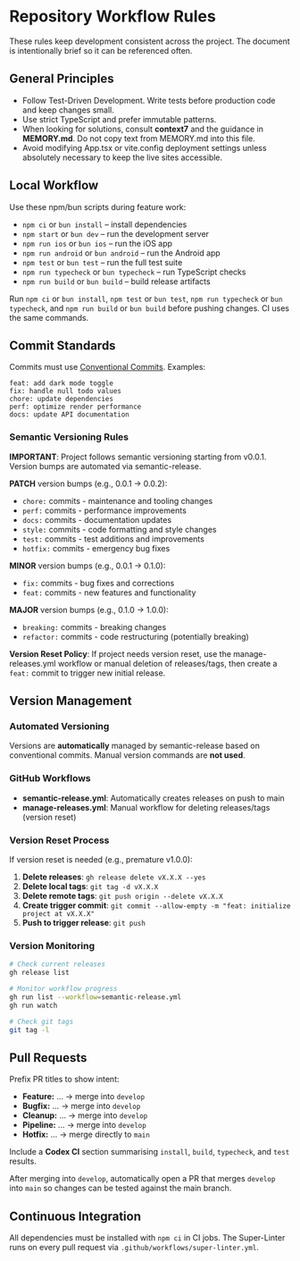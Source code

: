 # Repository Workflow Rules

These rules keep development consistent across the project. The document is intentionally brief so it can be referenced often.

## General Principles

- Follow Test-Driven Development. Write tests before production code and keep changes small.
- Use strict TypeScript and prefer immutable patterns.
- When looking for solutions, consult **context7** and the guidance in **MEMORY.md**. Do not copy text from MEMORY.md into this file.
- Avoid modifying App.tsx or vite.config deployment settings unless absolutely necessary to keep the live sites accessible.

## Local Workflow

Use these npm/bun scripts during feature work:

- `npm ci` or `bun install` – install dependencies
- `npm start` or `bun dev` – run the development server
- `npm run ios` or `bun ios` – run the iOS app
- `npm run android` or `bun android` – run the Android app
- `npm test` or `bun test` – run the full test suite
- `npm run typecheck` or `bun typecheck` – run TypeScript checks
- `npm run build` or `bun build` – build release artifacts

Run `npm ci` or `bun install`, `npm test` or `bun test`, `npm run typecheck` or `bun typecheck`, and `npm run build` or `bun build` before pushing changes. CI uses the same commands.

## Commit Standards

Commits must use [Conventional Commits](https://www.conventionalcommits.org/en/v1.0.0/). Examples:

```
feat: add dark mode toggle
fix: handle null todo values  
chore: update dependencies
perf: optimize render performance
docs: update API documentation
```

### Semantic Versioning Rules

**IMPORTANT**: Project follows semantic versioning starting from v0.0.1. Version bumps are automated via semantic-release.

**PATCH** version bumps (e.g., 0.0.1 → 0.0.2):
- `chore:` commits - maintenance and tooling changes
- `perf:` commits - performance improvements
- `docs:` commits - documentation updates
- `style:` commits - code formatting and style changes
- `test:` commits - test additions and improvements
- `hotfix:` commits - emergency bug fixes

**MINOR** version bumps (e.g., 0.0.1 → 0.1.0):
- `fix:` commits - bug fixes and corrections
- `feat:` commits - new features and functionality

**MAJOR** version bumps (e.g., 0.1.0 → 1.0.0):
- `breaking:` commits - breaking changes
- `refactor:` commits - code restructuring (potentially breaking)

**Version Reset Policy**: If project needs version reset, use the manage-releases.yml workflow or manual deletion of releases/tags, then create a `feat:` commit to trigger new initial release.

## Version Management

### Automated Versioning

Versions are **automatically** managed by semantic-release based on conventional commits. Manual version commands are **not used**.

### GitHub Workflows

- **semantic-release.yml**: Automatically creates releases on push to main
- **manage-releases.yml**: Manual workflow for deleting releases/tags (version reset)

### Version Reset Process

If version reset is needed (e.g., premature v1.0.0):

1. **Delete releases**: `gh release delete vX.X.X --yes`
2. **Delete local tags**: `git tag -d vX.X.X`
3. **Delete remote tags**: `git push origin --delete vX.X.X`
4. **Create trigger commit**: `git commit --allow-empty -m "feat: initialize project at vX.X.X"`
5. **Push to trigger release**: `git push`

### Version Monitoring

```bash
# Check current releases
gh release list

# Monitor workflow progress
gh run list --workflow=semantic-release.yml
gh run watch

# Check git tags
git tag -l
```

## Pull Requests

Prefix PR titles to show intent:

- **Feature:** … → merge into `develop`
- **Bugfix:** … → merge into `develop`
- **Cleanup:** … → merge into `develop`
- **Pipeline:** … → merge into `develop`
- **Hotfix:** … → merge directly to `main`

Include a **Codex CI** section summarising `install`, `build`, `typecheck`, and `test` results.

After merging into `develop`, automatically open a PR that merges `develop` into `main` so changes can be tested against the main branch.

## Continuous Integration

All dependencies must be installed with `npm ci` in CI jobs. The Super-Linter runs on every pull request via `.github/workflows/super-linter.yml`.
